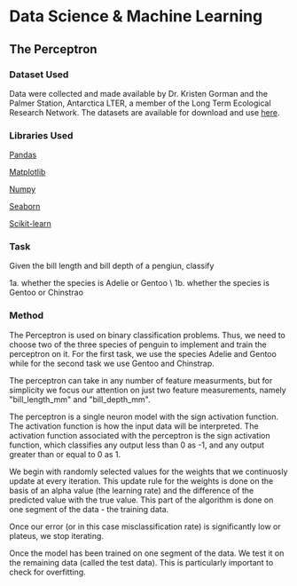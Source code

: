 # Data Science & Machine Learning
## The Perceptron

### Dataset Used
Data were collected and made available by Dr. Kristen Gorman and the Palmer Station, Antarctica LTER, a member of the Long Term Ecological Research Network. The datasets are available for download and use [here](https://www.kaggle.com/datasets/parulpandey/palmer-archipelago-antarctica-penguin-data). 

### Libraries Used
[Pandas](https://pandas.pydata.org/) 

[Matplotlib](https://matplotlib.org/) 

[Numpy](https://numpy.org/) 

[Seaborn](https://seaborn.pydata.org/) 

[Scikit-learn](https://scikit-learn.org/) 

### Task

Given the bill length and bill depth of a pengiun, classify

1a. whether the species is Adelie or Gentoo \\
1b. whether the species is Gentoo or Chinstrao

### Method

The Perceptron is used on binary classification problems. Thus, we need to choose two of the three species of penguin to implement and train the perceptron on it. For the first task, we use the species Adelie and Gentoo while for the second task we use Gentoo and Chinstrap.

The perceptron can take in any number of feature measurments, but for simplicity we focus our attention on just two feature measurements, namely "bill_length_mm" and "bill_depth_mm".

The perceptron is a single neuron model with the sign activation function. 
The activation function is how the input data will be interpreted. The activation function associated with the perceptron is the sign activation function, which classifies any output less than 0 as -1, and any output greater than or equal to 0 as 1.

We begin with randomly selected values for the weights that we continuosly update at every iteration. This update rule for the weights is done on the basis of an alpha value (the learning rate) and the difference of the predicted value with the true value. This part of the algorithm is done on one segment of the data - the training data.

Once our error (or in this case misclassification rate) is significantly low or plateus, we stop iterating.

Once the model has been trained on one segment of the data. We test it on the remaining data (called the test data). This is particularly important to check for overfitting.






